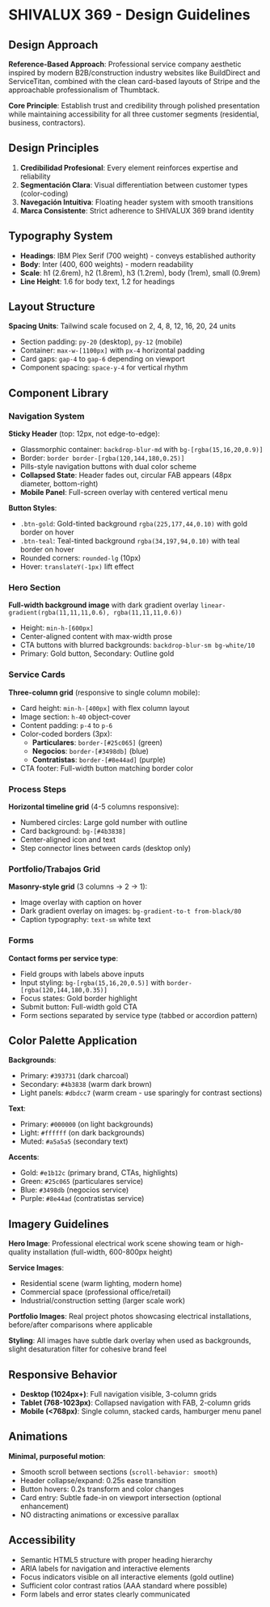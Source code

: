 # SHIVALUX 369 - Design Guidelines

## Design Approach
**Reference-Based Approach**: Professional service company aesthetic inspired by modern B2B/construction industry websites like BuildDirect and ServiceTitan, combined with the clean card-based layouts of Stripe and the approachable professionalism of Thumbtack.

**Core Principle**: Establish trust and credibility through polished presentation while maintaining accessibility for all three customer segments (residential, business, contractors).

## Design Principles
1. **Credibilidad Profesional**: Every element reinforces expertise and reliability
2. **Segmentación Clara**: Visual differentiation between customer types (color-coding)
3. **Navegación Intuitiva**: Floating header system with smooth transitions
4. **Marca Consistente**: Strict adherence to SHIVALUX 369 brand identity

## Typography System
- **Headings**: IBM Plex Serif (700 weight) - conveys established authority
- **Body**: Inter (400, 600 weights) - modern readability
- **Scale**: h1 (2.6rem), h2 (1.8rem), h3 (1.2rem), body (1rem), small (0.9rem)
- **Line Height**: 1.6 for body text, 1.2 for headings

## Layout Structure
**Spacing Units**: Tailwind scale focused on 2, 4, 8, 12, 16, 20, 24 units
- Section padding: `py-20` (desktop), `py-12` (mobile)
- Container: `max-w-[1100px]` with `px-4` horizontal padding
- Card gaps: `gap-4` to `gap-6` depending on viewport
- Component spacing: `space-y-4` for vertical rhythm

## Component Library

### Navigation System
**Sticky Header** (top: 12px, not edge-to-edge):
- Glassmorphic container: `backdrop-blur-md` with `bg-[rgba(15,16,20,0.9)]`
- Border: `border border-[rgba(120,144,180,0.25)]`
- Pills-style navigation buttons with dual color scheme
- **Collapsed State**: Header fades out, circular FAB appears (48px diameter, bottom-right)
- **Mobile Panel**: Full-screen overlay with centered vertical menu

**Button Styles**:
- `.btn-gold`: Gold-tinted background `rgba(225,177,44,0.10)` with gold border on hover
- `.btn-teal`: Teal-tinted background `rgba(34,197,94,0.10)` with teal border on hover
- Rounded corners: `rounded-lg` (10px)
- Hover: `translateY(-1px)` lift effect

### Hero Section
**Full-width background image** with dark gradient overlay `linear-gradient(rgba(11,11,11,0.6), rgba(11,11,11,0.6))`
- Height: `min-h-[600px]` 
- Center-aligned content with max-width prose
- CTA buttons with blurred backgrounds: `backdrop-blur-sm bg-white/10`
- Primary: Gold button, Secondary: Outline gold

### Service Cards
**Three-column grid** (responsive to single column mobile):
- Card height: `min-h-[400px]` with flex column layout
- Image section: `h-40` object-cover
- Content padding: `p-4` to `p-6`
- Color-coded borders (3px):
  - **Particulares**: `border-[#25c065]` (green)
  - **Negocios**: `border-[#3498db]` (blue)  
  - **Contratistas**: `border-[#8e44ad]` (purple)
- CTA footer: Full-width button matching border color

### Process Steps
**Horizontal timeline grid** (4-5 columns responsive):
- Numbered circles: Large gold number with outline
- Card background: `bg-[#4b3838]`
- Center-aligned icon and text
- Step connector lines between cards (desktop only)

### Portfolio/Trabajos Grid
**Masonry-style grid** (3 columns → 2 → 1):
- Image overlay with caption on hover
- Dark gradient overlay on images: `bg-gradient-to-t from-black/80`
- Caption typography: `text-sm` white text

### Forms
**Contact forms per service type**:
- Field groups with labels above inputs
- Input styling: `bg-[rgba(15,16,20,0.5)]` with `border-[rgba(120,144,180,0.35)]`
- Focus states: Gold border highlight
- Submit button: Full-width gold CTA
- Form sections separated by service type (tabbed or accordion pattern)

## Color Palette Application
**Backgrounds**:
- Primary: `#393731` (dark charcoal)
- Secondary: `#4b3838` (warm dark brown)
- Light panels: `#dbdcc7` (warm cream - use sparingly for contrast sections)

**Text**:
- Primary: `#000000` (on light backgrounds)
- Light: `#ffffff` (on dark backgrounds)
- Muted: `#a5a5a5` (secondary text)

**Accents**:
- Gold: `#e1b12c` (primary brand, CTAs, highlights)
- Green: `#25c065` (particulares service)
- Blue: `#3498db` (negocios service)
- Purple: `#8e44ad` (contratistas service)

## Imagery Guidelines
**Hero Image**: Professional electrical work scene showing team or high-quality installation (full-width, 600-800px height)

**Service Images**: 
- Residential scene (warm lighting, modern home)
- Commercial space (professional office/retail)
- Industrial/construction setting (larger scale work)

**Portfolio Images**: Real project photos showcasing electrical installations, before/after comparisons where applicable

**Styling**: All images have subtle dark overlay when used as backgrounds, slight desaturation filter for cohesive brand feel

## Responsive Behavior
- **Desktop (1024px+)**: Full navigation visible, 3-column grids
- **Tablet (768-1023px)**: Collapsed navigation with FAB, 2-column grids
- **Mobile (<768px)**: Single column, stacked cards, hamburger menu panel

## Animations
**Minimal, purposeful motion**:
- Smooth scroll between sections (`scroll-behavior: smooth`)
- Header collapse/expand: 0.25s ease transition
- Button hovers: 0.2s transform and color changes
- Card entry: Subtle fade-in on viewport intersection (optional enhancement)
- NO distracting animations or excessive parallax

## Accessibility
- Semantic HTML5 structure with proper heading hierarchy
- ARIA labels for navigation and interactive elements
- Focus indicators visible on all interactive elements (gold outline)
- Sufficient color contrast ratios (AAA standard where possible)
- Form labels and error states clearly communicated